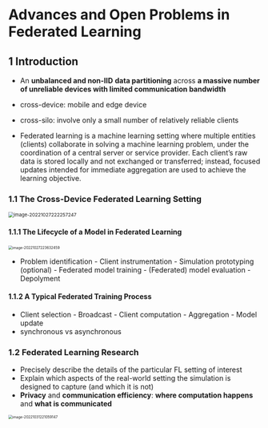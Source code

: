 # Advances and Open Problems in Federated Learning

## 1 Introduction

- An **unbalanced and non-IID** **data partitioning** across **a massive number of unreliable devices with limited communication bandwidth**

- cross-device: mobile and edge device
- cross-silo: involve only a small number of relatively reliable clients
- Federated learning is a machine learning setting where multiple entities (clients) collaborate in solving a machine learning problem, under the coordination of a central server or service provider. Each client’s raw data is stored locally and not exchanged or transferred; instead, focused updates intended for immediate aggregation are used to achieve the learning objective.



### 1.1 The Cross-Device Federated Learning Setting

<img src="C:\Users\wudic\AppData\Roaming\Typora\typora-user-images\image-20221027222257247.png" alt="image-20221027222257247" style="zoom: 67%;" />

 

#### 1.1.1 The Lifecycle of a Model in Federated Learning

<img src="C:\Users\wudic\AppData\Roaming\Typora\typora-user-images\image-20221027223632459.png" alt="image-20221027223632459" style="zoom:50%;" />

- Problem identification - Client instrumentation - Simulation prototyping (optional) - Federated model training - (Federated) model evaluation - Depolyment



#### 1.1.2 A Typical Federated Training Process

- Client selection - Broadcast - Client computation - Aggregation - Model update
- synchronous vs asynchronous



### 1.2 Federated Learning Research

- Precisely describe the details of the particular FL setting of interest
- Explain which aspects of the real-world setting the simulation is designed to capture (and which it is not)
- **Privacy** and **communication efficiency**: **where computation happens** and **what is communicated**



<img src="C:\Users\wudic\AppData\Roaming\Typora\typora-user-images\image-20221031221059147.png" alt="image-20221031221059147" style="zoom:50%;" />